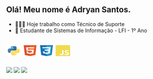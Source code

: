 ## Olá! Meu nome é Adryan Santos.
- 👨🏻‍💻 Hoje trabalho como Técnico de Suporte
- 🌱 Estudante de Sistemas de Informação - LFI - 1º Ano

<div style="display: inline_block"><br>
    <img align="center" alt="logo-Python" height="30" width="40" src="https://raw.githubusercontent.com/devicons/devicon/master/icons/python/python-original.svg">
    <img align="center" alt="logo-HTML" height="30" width="40" src="https://raw.githubusercontent.com/devicons/devicon/master/icons/html5/html5-original.svg">
    <img align="center" alt="logo-CSS" height="30" width="40" src="https://raw.githubusercontent.com/devicons/devicon/master/icons/css3/css3-original.svg">
    <img align="center" alt="logo-Js" height="30" width="40" src="https://raw.githubusercontent.com/devicons/devicon/master/icons/javascript/javascript-plain.svg">
<!--   <img align="center" alt="logo-Ts" height="30" width="40" src="https://raw.githubusercontent.com/devicons/devicon/master/icons/typescript/typescript-plain.svg"> -->
<!--   <img align="center" alt="logo-React" height="30" width="40" src="https://raw.githubusercontent.com/devicons/devicon/master/icons/react/react-original.svg"> -->
<!--   <img align="center" alt="logo-Csharp" height="30" width="40" src="https://raw.githubusercontent.com/devicons/devicon/master/icons/csharp/csharp-original.svg"> -->
</div>
  
  ##
 
<div> 
  <a href="https://instagram.com/adryan_r" target="_blank"><img src="https://img.shields.io/badge/-Instagram-%23333?style=for-the-badge&logo=instagram&logoColor=white" target="_blank"></a>
  <a href = "mailto:adryanryanssp@gmail.com"><img src="https://img.shields.io/badge/-Gmail-%23333?style=for-the-badge&logo=gmail&logoColor=white" target="_blank"></a>
  <a href="https://www.linkedin.com/in/adryan-santos-9b06b2238/?locale=en_US" target="_blank"><img src="https://img.shields.io/badge/-LinkedIn-%23333?style=for-the-badge&logo=linkedin&logoColor=white" target="_blank"></a> 
  
</div>
